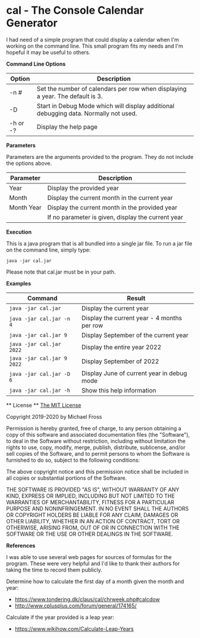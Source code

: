 # cal - The Console Calendar Generator

I had need of a simple program that could display a calendar when I'm working on the command line.  This small program fits my needs and I'm hopeful it may be useful to others.

**Command Line Options**

Option   | Description
---------| -----------
-n #     |Set the number of calendars per row when displaying a year.  The default is 3.
-D       |Start in Debug Mode which will display additional debugging data. Normally not used.
-h or -? |Display the help page


**Parameters**

Parameters are the arguments provided to the program.  They do not include the options above.

Parameter |Description
----------|-----------
|Year      |Display the provided year|
|Month     |Display the current month in the current year|
|Month Year|Display the current month in the provided year|
|          |If no parameter is given, display the current year|


**Execution**

This is a java program that is all bundled into a single jar file.  To run a jar file on the command line, simply type:

    java -jar cal.jar
  
 Please note that cal.jar must be in your path.


**Examples**

Command|Result
---|---|
`java -jar cal.jar`        | Display the current year
`java -jar cal.jar -n 4`   | Display the current year - 4 months per row
`java -jar cal.jar 9`      | Display September of the current year
`java -jar cal.jar 2022`   | Display the entire year 2022
`java -jar cal.jar 9 2022` | Display September of 2022
`java -jar cal.jar -D 6`   | Display June of current year in debug mode
`java -jar cal.jar -h`     | Show this help information

** License **
[The MIT License](https://opensource.org/licenses/MIT)

Copyright 2019-2020 by Michael Fross

Permission is hereby granted, free of charge, to any person obtaining a copy of this software and associated documentation files (the "Software"), to deal in the Software without restriction, including without limitation the rights to use, copy, modify, merge, publish, distribute, sublicense, and/or sell copies of the Software, and to permit persons to whom the Software is furnished to do so, subject to the following conditions:

The above copyright notice and this permission notice shall be included in all copies or substantial portions of the Software.

THE SOFTWARE IS PROVIDED "AS IS", WITHOUT WARRANTY OF ANY KIND, EXPRESS OR IMPLIED, INCLUDING BUT NOT LIMITED TO THE WARRANTIES OF MERCHANTABILITY, FITNESS FOR A PARTICULAR PURPOSE AND NONINFRINGEMENT. IN NO EVENT SHALL THE AUTHORS OR COPYRIGHT HOLDERS BE LIABLE FOR ANY CLAIM, DAMAGES OR OTHER LIABILITY, WHETHER IN AN ACTION OF CONTRACT, TORT OR OTHERWISE, ARISING FROM, OUT OF OR IN CONNECTION WITH THE SOFTWARE OR THE USE OR OTHER DEALINGS IN THE SOFTWARE.

**References**

I was able to use several web pages for sources of formulas for the program.  These were very helpful and I'd like to thank their authors for taking the time to record them publicly.

Determine how to calculate the first day of a month given the month and year:
* https://www.tondering.dk/claus/cal/chrweek.php#calcdow
* http://www.cplusplus.com/forum/general/174165/

Calculate if the year provided is a leap year:
* https://www.wikihow.com/Calculate-Leap-Years
